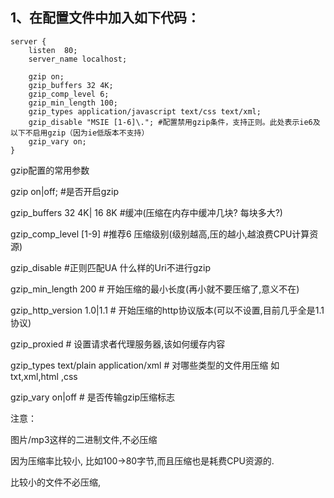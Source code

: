 <!--
 * @Author: King
 * @Date: 2020-10-12 14:08:19
 * @LastEditTime: 2020-10-12 14:10:06
 * @FilePath: \document\linux\nginx\启用gzip.md
-->
## 1、在配置文件中加入如下代码：
```
server {
    listen  80;
    server_name localhost;
    
    gzip on;
    gzip_buffers 32 4K;
    gzip_comp_level 6;
    gzip_min_length 100;
    gzip_types application/javascript text/css text/xml;
    gzip_disable "MSIE [1-6]\."; #配置禁用gzip条件，支持正则。此处表示ie6及以下不启用gzip（因为ie低版本不支持）
    gzip_vary on;
}

```

gzip配置的常用参数

gzip on|off; #是否开启gzip

gzip_buffers 32 4K| 16 8K #缓冲(压缩在内存中缓冲几块? 每块多大?)

gzip_comp_level [1-9] #推荐6 压缩级别(级别越高,压的越小,越浪费CPU计算资源)

gzip_disable #正则匹配UA 什么样的Uri不进行gzip

gzip_min_length 200 # 开始压缩的最小长度(再小就不要压缩了,意义不在)

gzip_http_version 1.0|1.1 # 开始压缩的http协议版本(可以不设置,目前几乎全是1.1协议)

gzip_proxied # 设置请求者代理服务器,该如何缓存内容

gzip_types text/plain application/xml # 对哪些类型的文件用压缩 如txt,xml,html ,css

gzip_vary on|off # 是否传输gzip压缩标志

注意：

图片/mp3这样的二进制文件,不必压缩

因为压缩率比较小, 比如100->80字节,而且压缩也是耗费CPU资源的.

比较小的文件不必压缩,